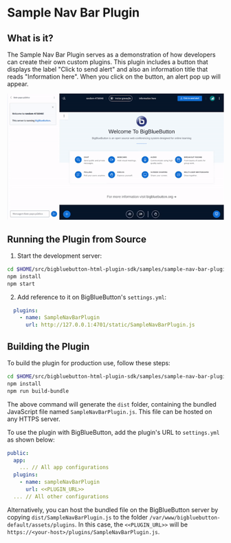 # Sample Nav Bar Plugin

## What is it?

The Sample Nav Bar Plugin serves as a demonstration of how developers can create their own custom plugins. This plugin includes a button that displays the label "Click to send alert" and also an information title that reads "Information here". When you click on the button, an alert pop up will appear.

![Gif of plugin demo](./public/assets/plugin.gif)

## Running the Plugin from Source

1. Start the development server:

```bash
cd $HOME/src/bigbluebutton-html-plugin-sdk/samples/sample-nav-bar-plugin
npm install
npm start
```

2. Add reference to it on BigBlueButton's `settings.yml`:

```yaml
  plugins:
    - name: SampleNavBarPlugin
      url: http://127.0.0.1:4701/static/SampleNavBarPlugin.js
```

## Building the Plugin

To build the plugin for production use, follow these steps:

```bash
cd $HOME/src/bigbluebutton-html-plugin-sdk/samples/sample-nav-bar-plugin
npm install
npm run build-bundle
```

The above command will generate the `dist` folder, containing the bundled JavaScript file named `SampleNavBarPlugin.js`. This file can be hosted on any HTTPS server.

To use the plugin with BigBlueButton, add the plugin's URL to `settings.yml` as shown below:

```yaml
public:
  app:
    ... // All app configurations
  plugins:
    - name: sampleNavBarPlugin
      url: <<PLUGIN_URL>>
  ... // All other configurations
```

Alternatively, you can host the bundled file on the BigBlueButton server by copying `dist/SampleNavBarPlugin.js` to the folder `/var/www/bigbluebutton-default/assets/plugins`. In this case, the `<<PLUGIN_URL>>` will be `https://<your-host>/plugins/SampleNavBarPlugin.js`.
